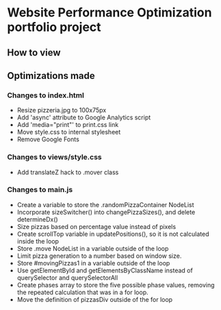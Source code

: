 # Website Performance Optimization portfolio project

## How to view


## Optimizations made

### Changes to index.html
* Resize pizzeria.jpg to 100x75px
* Add 'async' attribute to Google Analytics script
* Add 'media="print"' to print.css link
* Move style.css to internal stylesheet
* Remove Google Fonts

### Changes to views/style.css
* Add translateZ hack to .mover class

### Changes to main.js
* Create a variable to store the .randomPizzaContainer NodeList
* Incorporate sizeSwitcher() into changePizzaSizes(), and delete determineDx()
* Size pizzas based on percentage value instead of pixels
* Create scrollTop variable in updatePositions(), so it is not calculated inside the loop
* Store .move NodeList in a variable outside of the loop
* Limit pizza generation to a number based on window size.
* Store #movingPizzas1 in a variable outside of the loop
* Use getElementById and getElementsByClassName instead of querySelector and querySelectorAll
* Create phases array to store the five possible phase values, removing the repeated calculation that was in a for loop.
* Move the definition of pizzasDiv outside of the for loop
